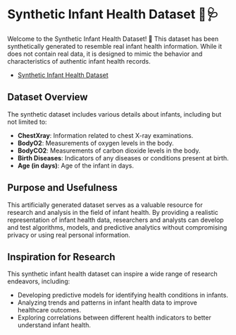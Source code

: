 # Synthetic Infant Health Dataset 🍼🩺

Welcome to the Synthetic Infant Health Dataset! 🎉 This dataset has been synthetically generated to resemble real infant health information. While it does not contain real data, it is designed to mimic the behavior and characteristics of authentic infant health records.

- [Synthetic Infant Health Dataset](https://www.kaggle.com/datasets/bhavkaur/synthetic-infant-health-dataset)

## Dataset Overview 

The synthetic dataset includes various details about infants, including but not limited to:

- **ChestXray**: Information related to chest X-ray examinations.
- **BodyO2**: Measurements of oxygen levels in the body.
- **BodyCO2**: Measurements of carbon dioxide levels in the body.
- **Birth Diseases**: Indicators of any diseases or conditions present at birth.
- **Age (in days)**: Age of the infant in days.

## Purpose and Usefulness 

This artificially generated dataset serves as a valuable resource for research and analysis in the field of infant health. By providing a realistic representation of infant health data, researchers and analysts can develop and test algorithms, models, and predictive analytics without compromising privacy or using real personal information.

## Inspiration for Research 

This synthetic infant health dataset can inspire a wide range of research endeavors, including:

- Developing predictive models for identifying health conditions in infants.
- Analyzing trends and patterns in infant health data to improve healthcare outcomes.
- Exploring correlations between different health indicators to better understand infant health.
